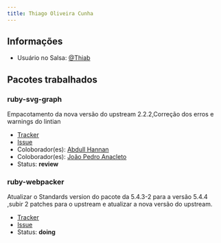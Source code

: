 ```yaml
---
title: Thiago Oliveira Cunha
---
```


## Informações

- Usuário no Salsa: [@Thiab](https://salsa.debian.org/Thiab) 

## Pacotes trabalhados

### ruby-svg-graph

Empacotamento da nova versão do upstream 2.2.2,Correção dos erros e warnings do lintian

- [Tracker](https://tracker.debian.org/pkg/ruby-svg-graph)
- [Issue](https://salsa.debian.org/debian-brasilia-team/docs/-/issues/71)
- Coloborador(es): [Abdull Hannan](https://salsa.debian.org/hannanhunny01)
- Coloborador(es): [João Pedro Anacleto](https://salsa.debian.org/jpanacleto2)
- Status: **review**


### ruby-webpacker

Atualizar o Standards version do pacote da 5.4.3-2 para a versão  5.4.4 ,subir 2 patches para o upstream e atualizar a nova versão do upstream.

- [Tracker](https://tracker.debian.org/pkg/ruby-webpacker)
- [Issue](https://salsa.debian.org/debian-brasilia-team/docs/-/issues/120)
- Status: **doing**
